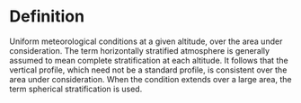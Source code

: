 # Definition

Uniform meteorological conditions at a given altitude, over the area
under consideration. The term horizontally stratified atmosphere is
generally assumed to mean complete stratification at each altitude. It
follows that the vertical profile, which need not be a standard profile,
is consistent over the area under consideration. When the condition
extends over a large area, the term spherical stratification is used.
